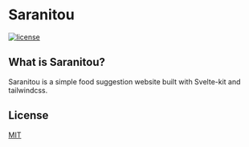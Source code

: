 # Saranitou

[![license](https://img.shields.io/badge/license-MIT-green)](LICENSE.md)

## What is Saranitou?

Saranitou is a simple food suggestion website built with Svelte-kit and tailwindcss.

## License
[MIT](LICENSE.md)